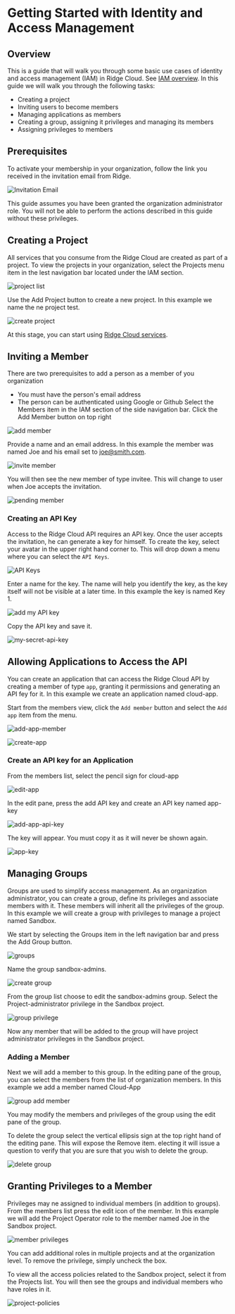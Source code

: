 # Getting Started with Identity and Access Management

## Overview
This is a guide that will walk you through some basic use cases of identity and access management (IAM) in Ridge Cloud. See [IAM overview](../../docs/iam/iam-overview.md).
In this guide we will walk you through the following tasks:
- Creating a project
- Inviting users to become members
- Managing applications as members
- Creating a group, assigning it privileges and managing its members
- Assigning privileges to members




## Prerequisites
To activate your membership in your organization, follow the link you received in the invitation email from Ridge.


![Invitation Email](email.png)

This guide assumes you have been granted the organization administrator role.
You will not be able to perform the actions described in this guide without these privileges.

## Creating a Project

All services that you consume from the Ridge Cloud are created as part of a project. To view the projects in your organization, select the Projects menu item in the lest navigation bar located under the IAM section.


![project list](projects.png)


Use the Add Project button to create a new project. In this example we name the ne project test.


![create project](project-create.png)


At this stage, you can start using [Ridge Cloud services](https://www.ridge.co).


## Inviting a Member
There are two prerequisites to add a person as a member of you organization
- You must have the person's email address
- The person can be authenticated using Google or Github
Select the Members item in the IAM section of the side navigation bar.
Click the Add Member button on top right


![add member](add-member.png)


Provide a name and an email address. In this example the member was named Joe and his email set to joe@smith.com.


![invite member](invite-member.png)


You will then see the new member of type invitee. This will change to user when Joe accepts the invitation.


![pending member](added-member.png)

### Creating an API Key
Access to the Ridge Cloud API requires an API key. Once the user accepts the invitation, he can generate a key for himself. To create the key, select your avatar in the upper right hand corner to. This will drop down a menu where you can select the `API Keys`.

![API Keys](create-api-key.png)


Enter a name for the key. The name will help you identify the key, as the key itself will not be visible at a later time. In this example the key is named Key 1.


![add my API key](add-my-api-key.png)

Copy the API key and save it.

![my-secret-api-key](my-api-key.png)


## Allowing Applications to Access the API
You can create an application that can access the Ridge Cloud API by creating a member of type `app`, granting it permissions and generating an API fey for it. In this example we create an application named  cloud-app.


Start from the members view, click the `Add member` button and select the `Add app` item from the menu.

![add-app-member](add-member.png)

![create-app](add-app.png)

### Create an API key for an Application
From the members list, select the pencil sign for cloud-app

![edit-app](app-in-list.png)

In the edit pane, press the add API key and create an API key named app-key


![add-app-api-key](create-app-key.png)

The key will appear. You must copy it as it will never be shown again.

![app-key](app-key.png)



## Managing Groups
Groups are used to simplify access management. As an organization administrator, you can create a group, define its privileges and associate members with it. These members will inherit all the privileges of the group. In this example we will create a group with privileges to manage a project named Sandbox.

We start by selecting the Groups item in the left navigation bar and press the Add Group button.


![groups](groups.png)

Name the group sandbox-admins.


![create group](create-group.png)

From the group list choose to edit the sandbox-admins group. Select the Project-administrator privilege in the Sandbox project.


![group privilege](add-group-privileges.png)

Now any member that will be added to the group will have project administrator privileges in the Sandbox project.

### Adding a Member
Next we will add a member to this group. In the editing pane of the group, you can select the members from the list of organization members. In this example we add a member named Cloud-App


![group add member](group-add-member.png)


You may modify the members and privileges of the group using the edit pane of the group.

To delete the group select the vertical ellipsis sign at the top right hand of the editing pane. This will expose the Remove item. electing it will issue a question to verify that you are sure that you wish to delete the group.


![delete group](delete-group.png)

## Granting Privileges to a Member
Privileges may ne assigned to individual members (in addition to groups). From the members list press the edit icon of the member. In this example we will add the Project Operator role to the member named Joe in the Sandbox project.

![member privileges](member-privilege.png)

You can add additional roles in multiple projects and at the organization level.
To remove the privilege, simply uncheck the box.

To view all the access policies related to the Sandbox project, select it from the Projects list. You will then see the groups and individual members who have roles in it.

![project-policies](project-policies.png)
